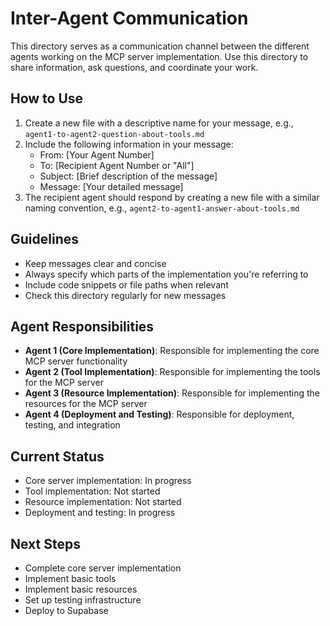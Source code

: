 # Inter-Agent Communication

This directory serves as a communication channel between the different agents working on the MCP server implementation. Use this directory to share information, ask questions, and coordinate your work.

## How to Use

1. Create a new file with a descriptive name for your message, e.g., `agent1-to-agent2-question-about-tools.md`
2. Include the following information in your message:
   - From: [Your Agent Number]
   - To: [Recipient Agent Number or "All"]
   - Subject: [Brief description of the message]
   - Message: [Your detailed message]
3. The recipient agent should respond by creating a new file with a similar naming convention, e.g., `agent2-to-agent1-answer-about-tools.md`

## Guidelines

- Keep messages clear and concise
- Always specify which parts of the implementation you're referring to
- Include code snippets or file paths when relevant
- Check this directory regularly for new messages

## Agent Responsibilities

- **Agent 1 (Core Implementation)**: Responsible for implementing the core MCP server functionality
- **Agent 2 (Tool Implementation)**: Responsible for implementing the tools for the MCP server
- **Agent 3 (Resource Implementation)**: Responsible for implementing the resources for the MCP server
- **Agent 4 (Deployment and Testing)**: Responsible for deployment, testing, and integration

## Current Status

- Core server implementation: In progress
- Tool implementation: Not started
- Resource implementation: Not started
- Deployment and testing: In progress

## Next Steps

- Complete core server implementation
- Implement basic tools
- Implement basic resources
- Set up testing infrastructure
- Deploy to Supabase